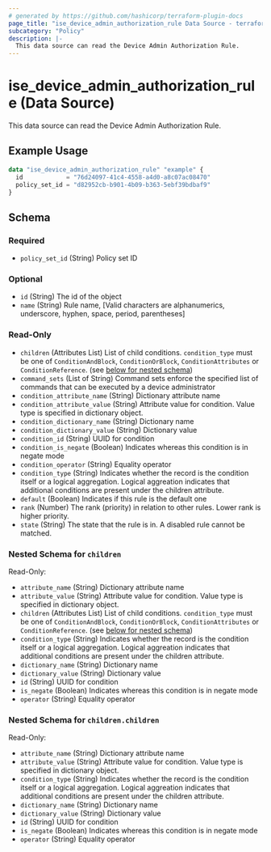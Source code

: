 ```yaml
---
# generated by https://github.com/hashicorp/terraform-plugin-docs
page_title: "ise_device_admin_authorization_rule Data Source - terraform-provider-ise"
subcategory: "Policy"
description: |-
  This data source can read the Device Admin Authorization Rule.
---
```


# ise_device_admin_authorization_rule (Data Source)

This data source can read the Device Admin Authorization Rule.

## Example Usage

```terraform
data "ise_device_admin_authorization_rule" "example" {
  id            = "76d24097-41c4-4558-a4d0-a8c07ac08470"
  policy_set_id = "d82952cb-b901-4b09-b363-5ebf39bdbaf9"
}
```

<!-- schema generated by tfplugindocs -->
## Schema

### Required

- `policy_set_id` (String) Policy set ID

### Optional

- `id` (String) The id of the object
- `name` (String) Rule name, [Valid characters are alphanumerics, underscore, hyphen, space, period, parentheses]

### Read-Only

- `children` (Attributes List) List of child conditions. `condition_type` must be one of `ConditionAndBlock`, `ConditionOrBlock`, `ConditionAttributes` or `ConditionReference`. (see [below for nested schema](#nestedatt--children))
- `command_sets` (List of String) Command sets enforce the specified list of commands that can be executed by a device administrator
- `condition_attribute_name` (String) Dictionary attribute name
- `condition_attribute_value` (String) Attribute value for condition. Value type is specified in dictionary object.
- `condition_dictionary_name` (String) Dictionary name
- `condition_dictionary_value` (String) Dictionary value
- `condition_id` (String) UUID for condition
- `condition_is_negate` (Boolean) Indicates whereas this condition is in negate mode
- `condition_operator` (String) Equality operator
- `condition_type` (String) Indicates whether the record is the condition itself or a logical aggregation. Logical aggreation indicates that additional conditions are present under the children attribute.
- `default` (Boolean) Indicates if this rule is the default one
- `rank` (Number) The rank (priority) in relation to other rules. Lower rank is higher priority.
- `state` (String) The state that the rule is in. A disabled rule cannot be matched.

<a id="nestedatt--children"></a>
### Nested Schema for `children`

Read-Only:

- `attribute_name` (String) Dictionary attribute name
- `attribute_value` (String) Attribute value for condition. Value type is specified in dictionary object.
- `children` (Attributes List) List of child conditions. `condition_type` must be one of `ConditionAndBlock`, `ConditionOrBlock`, `ConditionAttributes` or `ConditionReference`. (see [below for nested schema](#nestedatt--children--children))
- `condition_type` (String) Indicates whether the record is the condition itself or a logical aggregation. Logical aggreation indicates that additional conditions are present under the children attribute.
- `dictionary_name` (String) Dictionary name
- `dictionary_value` (String) Dictionary value
- `id` (String) UUID for condition
- `is_negate` (Boolean) Indicates whereas this condition is in negate mode
- `operator` (String) Equality operator

<a id="nestedatt--children--children"></a>
### Nested Schema for `children.children`

Read-Only:

- `attribute_name` (String) Dictionary attribute name
- `attribute_value` (String) Attribute value for condition. Value type is specified in dictionary object.
- `condition_type` (String) Indicates whether the record is the condition itself or a logical aggregation. Logical aggreation indicates that additional conditions are present under the children attribute.
- `dictionary_name` (String) Dictionary name
- `dictionary_value` (String) Dictionary value
- `id` (String) UUID for condition
- `is_negate` (Boolean) Indicates whereas this condition is in negate mode
- `operator` (String) Equality operator
